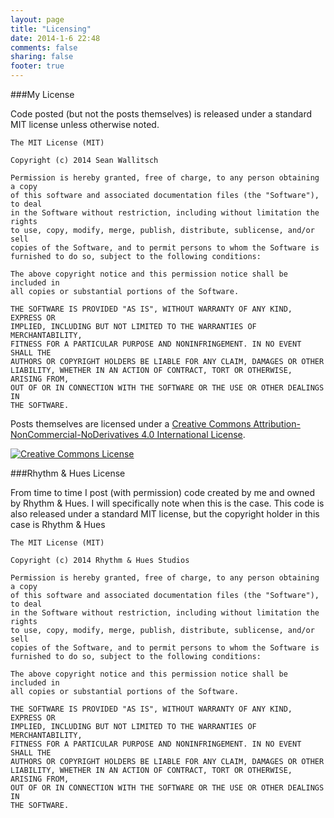 ```yaml
---
layout: page
title: "Licensing"
date: 2014-1-6 22:48
comments: false
sharing: false
footer: true
---
```


###My License

Code posted (but not the posts themselves) is released under a standard MIT license unless otherwise noted.

``` linenos:false
The MIT License (MIT)

Copyright (c) 2014 Sean Wallitsch

Permission is hereby granted, free of charge, to any person obtaining a copy
of this software and associated documentation files (the "Software"), to deal
in the Software without restriction, including without limitation the rights
to use, copy, modify, merge, publish, distribute, sublicense, and/or sell
copies of the Software, and to permit persons to whom the Software is
furnished to do so, subject to the following conditions:

The above copyright notice and this permission notice shall be included in
all copies or substantial portions of the Software.

THE SOFTWARE IS PROVIDED "AS IS", WITHOUT WARRANTY OF ANY KIND, EXPRESS OR
IMPLIED, INCLUDING BUT NOT LIMITED TO THE WARRANTIES OF MERCHANTABILITY,
FITNESS FOR A PARTICULAR PURPOSE AND NONINFRINGEMENT. IN NO EVENT SHALL THE
AUTHORS OR COPYRIGHT HOLDERS BE LIABLE FOR ANY CLAIM, DAMAGES OR OTHER
LIABILITY, WHETHER IN AN ACTION OF CONTRACT, TORT OR OTHERWISE, ARISING FROM,
OUT OF OR IN CONNECTION WITH THE SOFTWARE OR THE USE OR OTHER DEALINGS IN
THE SOFTWARE.
```

Posts themselves are licensed under a [Creative Commons Attribution-NonCommercial-NoDerivatives 4.0 International License](http://creativecommons.org/licenses/by-nc-nd/4.0/).

<a rel="license" href="http://creativecommons.org/licenses/by-nc-nd/4.0/"><img alt="Creative Commons License" style="border-width:0" src="http://i.creativecommons.org/l/by-nc-nd/4.0/88x31.png" /></a><br />

###Rhythm & Hues License

From time to time I post (with permission) code created by me and owned by Rhythm & Hues. I will specifically note when this is the case. This code is also released under a standard MIT license, but the copyright holder in this case is Rhythm & Hues

``` linenos:false
The MIT License (MIT)

Copyright (c) 2014 Rhythm & Hues Studios

Permission is hereby granted, free of charge, to any person obtaining a copy
of this software and associated documentation files (the "Software"), to deal
in the Software without restriction, including without limitation the rights
to use, copy, modify, merge, publish, distribute, sublicense, and/or sell
copies of the Software, and to permit persons to whom the Software is
furnished to do so, subject to the following conditions:

The above copyright notice and this permission notice shall be included in
all copies or substantial portions of the Software.

THE SOFTWARE IS PROVIDED "AS IS", WITHOUT WARRANTY OF ANY KIND, EXPRESS OR
IMPLIED, INCLUDING BUT NOT LIMITED TO THE WARRANTIES OF MERCHANTABILITY,
FITNESS FOR A PARTICULAR PURPOSE AND NONINFRINGEMENT. IN NO EVENT SHALL THE
AUTHORS OR COPYRIGHT HOLDERS BE LIABLE FOR ANY CLAIM, DAMAGES OR OTHER
LIABILITY, WHETHER IN AN ACTION OF CONTRACT, TORT OR OTHERWISE, ARISING FROM,
OUT OF OR IN CONNECTION WITH THE SOFTWARE OR THE USE OR OTHER DEALINGS IN
THE SOFTWARE.
```